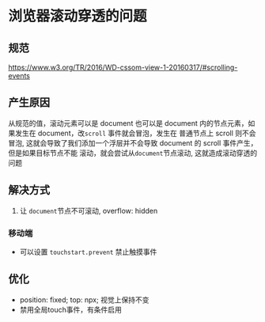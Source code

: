 # 浏览器滚动穿透的问题

## 规范

https://www.w3.org/TR/2016/WD-cssom-view-1-20160317/#scrolling-events

## 产生原因

从规范的值，滚动元素可以是 document 也可以是 document 内的节点元素，如果发生在 document，改`scroll` 事件就会冒泡，发生在
普通节点上 scroll 则不会冒泡, 这就会导致了我们添加一个浮层并不会导致 document 的 scroll 事件产生， 但是如果目标节点不能
滚动，就会尝试从`document`节点滚动, 这就造成滚动穿透的问题

## 解决方式

1. 让 `document`节点不可滚动, overflow: hidden

### 移动端

- 可以设置 `touchstart.prevent` 禁止触摸事件

## 优化

- position: fixed; top: npx; 视觉上保持不变
- 禁用全局touch事件，有条件启用

